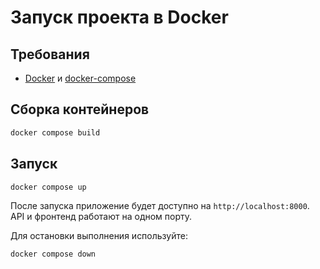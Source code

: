 # Запуск проекта в Docker

## Требования
- [Docker](https://www.docker.com/) и [docker-compose](https://docs.docker.com/compose/)

## Сборка контейнеров
```bash
docker compose build
```

## Запуск
```bash
docker compose up
```
После запуска приложение будет доступно на `http://localhost:8000`. API и
фронтенд работают на одном порту.

Для остановки выполнения используйте:
```bash
docker compose down
```
